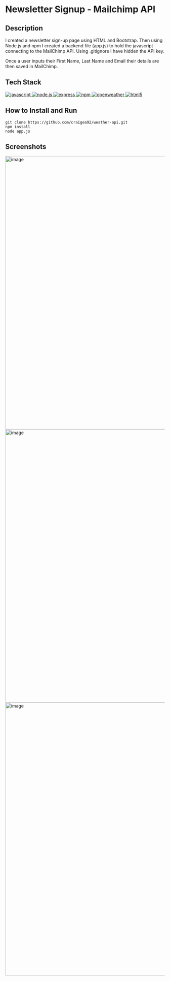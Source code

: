 # Newsletter Signup - Mailchimp API

## Description
I created a newsletter sign-up page using HTML and Bootstrap. Then using Node.js and npm I created a backend file (app.js) to hold the javascript connecting to the MailChimp API. Using .gitignore I have hidden the API key.

Once a user inputs their First Name, Last Name and Email their details are then saved in MailChimp.

## Tech Stack
<a href="https://www.javascript.com/"> <img src="https://icongr.am/devicon/javascript-original.svg?size=40&color=currentColor" alt="javascript"/> </a>
<a href="https://nodejs.org/en/"> <img src="https://icongr.am/devicon/nodejs-original.svg?size=40&color=currentColor" alt="node.js"/> </a>
<a href="https://expressjs.com/"> <img src="https://icongr.am/devicon/express-original-wordmark.svg?size=40&color=00ff00" alt="express"/> </a> 
<a href="https://www.npmjs.com/"> <img src="https://icongr.am/devicon/npm-original-wordmark.svg?size=40&color=currentColor" alt="npm"/> </a>
<a href="https://openweathermap.org/"> <img src="https://icongr.am/material/cloud-search.svg?size=40&color=ff8000" alt="openweather"/> </a>
<a href="https://www.w3schools.com/html/"> <img src="https://icongr.am/devicon/html5-original.svg?size=40&color=8000ff" alt="html5"/> </a> 

## How to Install and Run

```
git clone https://github.com/craigea92/weather-api.git
npm install
node app.js
```

## Screenshots 
<img width="860" alt="image" src="https://user-images.githubusercontent.com/82875984/221412344-7f0bf2d6-c1de-4acb-994f-6e764b983297.png">
<img width="860" alt="image" src="https://user-images.githubusercontent.com/82875984/221412369-ca8ac718-08f2-4c86-bf8d-b5bf767e7c99.png">
<img width="860" alt="image" src="https://user-images.githubusercontent.com/82875984/221412408-2df87b7e-4a08-4698-8a52-88dc99b029b5.png">
